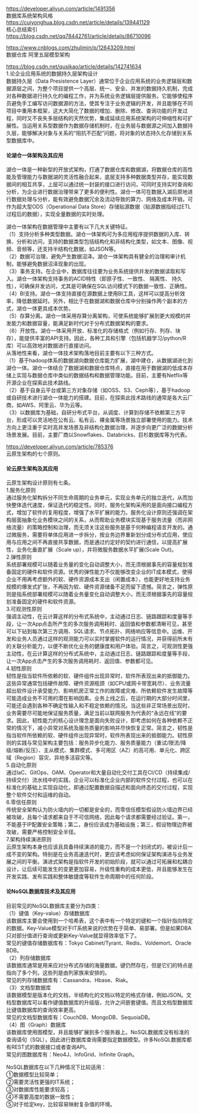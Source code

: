 https://developer.aliyun.com/article/1491356  
数据库系统架构风格  
https://cuiyonghua.blog.csdn.net/article/details/139441129  
核心总结索引  
https://blog.csdn.net/qq78442761/article/details/86710096   

https://www.cnblogs.com/zhulimin/p/12643209.html  
数据仓库 阿里五层模型架构

https://blog.csdn.net/qusikao/article/details/142741634  
1.论企业应用系统的数据持久层架构设计  
数据持久层（Data Presistence Layer）通常位于企业应用系统的业务逻辑层和数据源层之间，为整个项目提供一个高层、统一、安全、并发的数据持久机制，完成对各种数据进行持久化的编程工作，并为系统业务逻辑层提供服务。它能够使程序员避免手工编写访问数据源的方法，使其专注于业务逻辑的开发，并且能够在不同项目中重用本框架，这大大简化了数据的增加、删除、修改、查询功能的开发过程，同时又不丧失多层结构的天然优势，集成延续应用系统架构的可伸缩性和可扩展性。当运用关系型数据作为数据存储机制时，在业务层与数据源之间加入数据持久层，能够解决对象与关系的“阻抗不匹配”问题，将对象的状态持久化存储到关系型数据库中。




#### 论湖仓一体架构及其应用
湖仓一体是一种新型的开放式架构，打通了数据仓库和数据湖，将数据仓库的高性能及管理能力与数据湖的灵活性融合起来，底层支持多种数据类型并存，能实现数据间的相互共享，上层可以通过统一封装的接口进行访问，可同时支持实时查询和分析，为企业进行数据治理带来了更多的便利性。湖仓一体可在数据入湖后原地进行数据处理与分析，能有效避免数据冗余及流动导致的算力、网络及成本开销，可作为超大型ODS（Operational Data Store）存储贴源数据（贴源数据指经过ETL过程后的数据），实现全量数据的实时处理。  

湖仓一体架构在数据管理中主要有以下几大关键特征。  
（1）支持分析多种类型数据。湖仓一体架构可为多应用程序提供数据的入库、转换、分析和访问，支持的数据类型包括结构化和非结构化类型，如文本、图像、视频、音频等，还支持半结构化数据，如JSON等。  
（2）数据可治理，避免产生数据沼泽。湖仓一体架构具有健全的治理和审计机制，能够避免数据沼泽现象的出现。  
（3）事务支持。在企业中，数据库往往要为业务系统提供并发的数据读取和写入。湖仓一体架构支持事务的ACID特性（即原子性、一致性、 隔离性、 持久性），可确保并发访问，尤其是可确保在SQL访问模式下的数据一致性、正确性。  
（4）BI支持。湖仓一体支持直接在源数据上使用BI工具，这样可以提高分析效率，降低数据延时。另外，相比于在数据湖和数据仓库中分别操作两个副本的方式，湖仓一体更具成本优势。  
（5）存算分离。湖仓一体采用存算分离架构，可使系统能够扩展到更大规模的并发能力和数据容量，能满足新时代对于分布式数据架构的要求。  
（6）开放性。湖仓一体采用开放、标准化的存储格式（例如行存、列存、块存），能提供丰富的API支持。因此，各种工具和引擎（包括机器学习/python/R库）可以高效地对数据进行直接访问。  
从落地性来看，湖仓一体技术架构落地目前主要有以下三种方式。  
（1）基于hadoop体系的数据湖向数据仓库能力扩展，湖中建仓，从数据湖进化到湖仓一体。湖仓一体结合了数据湖和数据仓库特点，直接在用于数据湖的低成本存储上实现与数据仓库中类似的数据结构和数据管理功能。目前，主要有Netflix等开源企业在探索此技术路线。  
（2）基于自身云平台或第三方对象存储（如OSS、S3、Ceph等），基于hadoop或自研技术进行湖仓一体能力的搭建。目前，在探索此技术路线的通常是各大云厂商，如AWS、阿里云、华为云等。  
（3）以数据库为基础，自研分布式平台，从调度、计算到存储不依赖第三方平台，形成可以灵活地在公有云、私有云、裸金属等场景独立部署使用的能力。技术方向上更注重于实时高并发场景及非结构化数据治理，并逐步向更广泛的数据分析场景发展。目前，主要厂商以Snowflakes、Databricks、巨杉数据库等为代表。    



https://developer.aliyun.com/article/785376  
云原生架构的七个原则。  

#### 论云原生架构及其应用
云原生架构设计原则有七条。  
1.服务化原则  
   通过服务化架构拆分不同生命周期的业务单元，实现业务单元的独立迭代，从而加快整体迭代速度，保证迭代的稳定性。同时，服务化架构采用的是面向接口编程方式，增加了软件的复用程度，增强了水平扩展的能力。服务化设计原则还强调在架构层面抽象化业务模块之间的关系，从而帮助业务模块实现基于服务流量（而非网络流量）的策略控制和治理，而无须关注这些服务是基于何种编程语言开发的。通过微服务，需要将单体应用进一步拆分，按业务边界重新划分成分布式应用，使应用与应用之间不再直接共享数据，而是通过约定好的契约进行通信，以提高扩展性，业务化垂直扩展（Scale up），并将微服务数据水平扩展(Scale Out)。  
2.弹性原则  
   系统部署规模可以随着业务量的变化自动调整大小，而无须根据事先的容量规划准备固定的硬件和软件资源。优秀的弹性能力不仅能够改变企业的IT成本模式，使得企业不用再考虑额外的软、硬件资源成本支出（闲置成本），也能更好地支持业务规模的爆发式扩张，不再因为软、硬件资源储备不足而留下遗憾。简言之，弹性原则是指系统部署规模可以随着业务量变化自动调整大小，而无须根据事先的容量规划准备固定的硬件和软件资源。  
3.可观测性原则  
   强调主动性，在云计算这样的分布式系统中，主动通过日志、链路跟踪和度量等手段，让一次App点击所产生的多次服务调用耗时、返回值和参数都清晰可见，甚至可以下钻到每次第三方调用、SQL请求、节点拓扑、网络响应等信息中。运维、开发和业务人员通过这样的观测能力可以实时掌握软件的运行情况，并获得前所未有的关联分析能力，以便不断优化业务的健康度和用户体验。简言之，可观测性更强主动性，在云计算这样的分布式系统中，主动通过日志、链路跟踪和度量等手段，让一次App点击产生的多次服务调用耗时、返回值、参数都可见。  
4.韧性原则  
    韧性是指当软件所依赖的软、硬件组件出现异常时，软件所表现出来的抵御能力。这些异常通常包括硬件故障、硬件资源瓶颈（如CPU或网卡带宽耗尽）、业务流量超出软件设计承受能力、影响机房正常工作的故障或灾难、所依赖软件发生故障等可能造成业务不可用的潜在影响因素。业务上线之后，在运行期的大部分时间里，可能还会遇到各种不确定性输入和不稳定依赖的情况。当这些非正常场景出现时，业务需要尽可能地保证服务质量，满足当前以联网服务为代表的“永远在线”的要求。因此，韧性能力的核心设计理念是面向失败设计，即考虑如何在各种依赖不正常的情况下，减小异常对系统及服务质量的影响并尽快恢复正常。简言之，韧性是指当软件所依赖的软、硬件组件出现异常时，软件所表现出来的抵御能力。韧性原则的实践与常见架构主要包括：服务异步化能力、服务质量能力（重试/限流/降级/熔断/反压）、主从模式、集群模式、多可用区（AZ）的高可用、单元化、跨区域（Region）容灾、异地多活容灾等。  
5.自动化原则  
   通过IaC、GitOps、OAM、Operator和大量自动化交付工具在CI/CD（持续集成/持续交付）流水线中的实践，企业可以标准化企业内部的软件交付过程，也可以在标准化的基础上实现自动化，即通过配置数据自描述和面向终态的交付过程，实现整个软件交付和运维的自动。  
6.零信任原则  
    传统安全架构认为防火墙内的一切都是安全的，而零信任模型假设防火墙边界已经被攻破，且每个请求都来自于不可信网络，因此每个请求都需要经过验证。第一，不能基于IP配置安全策略；第二，身份应该成为基础设施；第三，假设物理边界被攻破，需要严格控制安全半径。  
7.架构持续演进原则  
   云原生架构本身也应该且具备持续演进的能力，而不是一个封闭式的，被设计后一成不变的架构。特别是在业务高速迭代时，更应该考虑如何保证架构演进与业务发展之间的平衡。演进式架构是指软件开发的初始阶段，就可以通过可拓展和松耦合设计，让后续可能发生的变更更加容易，升级性重构的成本更低，并且能够发生在开发实践、发布实践和整体敏捷度等软件生命周期中的任何阶段。  

#### 论NoSQL数据库技术及其应用
目前常见的NoSQL数据库主要分为四类：  
（1）键值（Key-value）存储数据库  
该数据库主要会使用到一个哈希表，这个表中有一个特定的键和一个指针指向特定的数据。Key-Value模型对于IT系统来说的优势在于简单、易部署。但是如果DBA只对部分值进行查询或更新Key-Value就显得效率低下了。  
常见的键值存储数据库有：Tokyo Cabinet/Tyrant、Redis、Voldemort、Oracle BDB。  
（2）列存储数据库  
该数据库通常是用来应对分布式存储的海量数据。键仍然存在，但是它们的特点是指向了多个列，这些列是由列家族来安排的。  
常见的列存储数据库有：Cassandra、Hbase、Riak。  
（3）文档型数据库  
该数据模型是版本化的文档，半结构化的文档以特定的格式存储，例如JSON。文档型数据库可以看作键值数据库的升级版，允许之间嵌套键值。而且文档型数据库比键值数据库的查询效率更高。  
常见的文档型数据库有：CouchDB、MongoDB、SequoiaDB。  
（4）图（Graph）数据库  
该数据库使用图模型，并且能够扩展到多个服务器上。NoSQL数据库没有标准的查询语句（SQL），因此进行数据库查询需要指定数据模型。许多NoSQL数据库都有REST式的数据接口或者查询API。  
常见的图数据库有：Neo4J、InfoGrid、Infinite Graph。  

NoSQL数据库在以下几种情况下比较适用：  
①数据模型比较简单；  
②需要灵活性更强的IT系统；  
③对数据库性能要求较高；  
④不需要高度的数据一致性；  
⑤对于给定key，比较容易映射复杂值的环境。    

